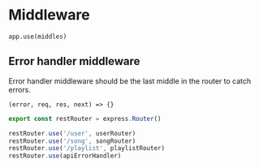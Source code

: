 # Middleware

`app.use(middles)`

## Error handler middleware

Error handler middleware should be the last middle in the router to catch errors.

`(error, req, res, next) => {}`

```javascript
export const restRouter = express.Router()

restRouter.use('/user', userRouter)
restRouter.use('/song', songRouter)
restRouter.use('/playlist', playlistRouter)
restRouter.use(apiErrorHandler)
```